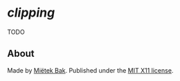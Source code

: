 _clipping_
==========

TODO


About
-----

Made by [Miëtek Bak](https://mietek.io/).  Published under the [MIT X11 license](LICENSE.md).
